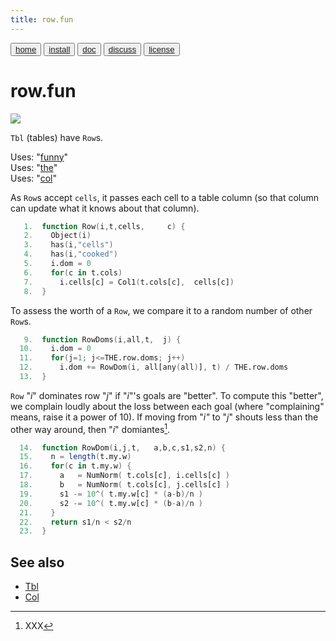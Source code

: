```yaml
---
title: row.fun
---
```


<button class="button button1"><a href="/fun/index">home</a></button>   <button class="button button2"><a href="/fun/INSTALL">install</a></button>   <button class="button button1"><a href="/fun/ABOUT">doc</a></button>   <button class="button button2"><a href="http://github.com/timm/fun/issues">discuss</a></button>    <button class="button button1"><a href="/fun/license">license</a></button> <br>



# row.fun

<img src="http://yuml.me/diagram/plain;dir:lr/class/[Tbl]++-1..*[Row|cells;cooked;dom = 0],[Row]-uses-[Col||Col1()]">

`Tbl` (tables) have `Row`s.

Uses:  "[funny](funny)"<br>
Uses:  "[the](the)"<br>
Uses:  "[col](col)"<br>

As `Row`s accept `cells`, it passes each cell to a table column
(so that column can update what it knows about that column).

```awk
   1.  function Row(i,t,cells,     c) {
   2.    Object(i)
   3.    has(i,"cells")
   4.    has(i,"cooked")
   5.    i.dom = 0
   6.    for(c in t.cols) 
   7.      i.cells[c] = Col1(t.cols[c],  cells[c]) 
   8.  }
```

To assess the worth of a `Row`, we compare it to a random
number of other `Row`s.

```awk
   9.  function RowDoms(i,all,t,  j) {
  10.    i.dom = 0
  11.    for(j=1; j<=THE.row.doms; j++)
  12.      i.dom += RowDom(i, all[any(all)], t) / THE.row.doms
  13.  }
```

`Row` "_i_" dominates row "_j_"  if "_i_"'s  goals are "better".
To compute this "better", we complain loudly about   the loss between
each goal (where "complaining" means, raise it a power of 10).
If moving from "_i"_ to "_j_" shouts less than the other way around,
then "_i_" domiantes[^bdom].

```awk
  14.  function RowDom(i,j,t,   a,b,c,s1,s2,n) {
  15.    n = length(t.my.w)
  16.    for(c in t.my.w) {
  17.      a   = NumNorm( t.cols[c], i.cells[c] )
  18.      b   = NumNorm( t.cols[c], j.cells[c] )
  19.      s1 -= 10^( t.my.w[c] * (a-b)/n )
  20.      s2 -= 10^( t.my.w[c] * (b-a)/n )
  21.    }
  22.    return s1/n < s2/n
  23.  }
```

[^bdom]: XXX

## See also

- [Tbl](tbl)
- [Col](col)
 
